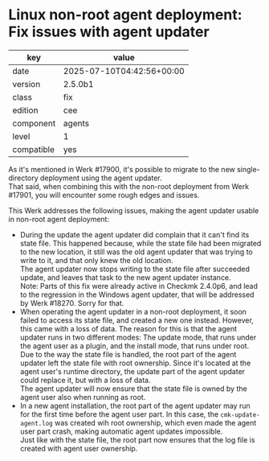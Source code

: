 [//]: # (werk v2)
# Linux non-root agent deployment: Fix issues with agent updater

key        | value
---------- | ---
date       | 2025-07-10T04:42:56+00:00
version    | 2.5.0b1
class      | fix
edition    | cee
component  | agents
level      | 1
compatible | yes

As it's mentioned in Werk #17900, it's possible to migrate to the new single-directory deployment
using the agent updater.<br>
That said, when combining this with the non-root deployment from Werk #17901, you will encounter some rough edges and issues.

This Werk addresses the following issues, making the agent updater usable in non-root agent deployment:
* During the update the agent updater did complain that it can't find its state file. This happened because, while the state file had been migrated to the new location, it still was the old agent updater that was trying to write to it, and that only knew the old location.<br>
The agent updater now stops writing to the state file after succeeded update, and leaves that task to the new agent updater instance.<br>
Note: Parts of this fix were already active in Checkmk 2.4.0p6, and lead to the regression in the Windows agent updater, that will be addressed by Werk #18270. Sorry for that.
* When operating the agent updater in a non-root deployment, it soon failed to access its state file, and created a new one instead. However, this came with a loss of data. The reason for this is that the agent updater runs in two different modes: The update mode, that runs under the agent user as a plugin, and the install mode, that runs under root. Due to the way the state file is handled, the root part of the agent updater left the state file with root ownership. Since it's located at the agent user's runtime directory, the update part of the agent updater could replace it, but with a loss of data.<br>
The agent updater will now ensure that the state file is owned by the agent user also when running as root.
* In a new agent installation, the root part of the agent updater may run for the first time before the agent user part. In this case, the `cmk-update-agent.log` was created wih root ownership, which even made the agent user part crash, making automatic agent updates impossible.<br>
Just like with the state file, the root part now ensures that the log file is created with agent user ownership.

